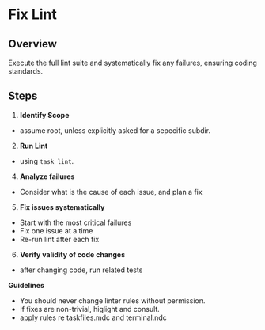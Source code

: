 # Fix Lint


## Overview

Execute the full lint suite and systematically fix any failures, ensuring coding standards.


## Steps
1. **Identify Scope**
  - assume root, unless explicitly asked for a sepecific subdir.
2. **Run Lint**
  - using `task lint`.
4. **Analyze failures**
  - Consider what is the cause of each issue, and plan a fix
5. **Fix issues systematically**
  - Start with the most critical failures
  - Fix one issue at a time
  - Re-run lint after each fix
6. **Verify validity of code changes**
  - after changing code, run related tests



**Guidelines**
- You should never change linter rules without permission.
- If fixes are non-trivial, higlight and consult.
- apply rules re taskfiles.mdc and terminal.ndc